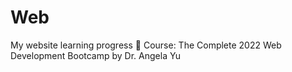 # Web
My website learning progress
🚨 Course: The Complete 2022 Web Development Bootcamp by Dr. Angela Yu
